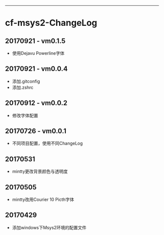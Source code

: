 ---
# cf-msys2-ChangeLog

## 20170921 - vm0.1.5
 - 使用Dejavu Powerline字体

## 20170921 - vm0.0.4
 - 添加.gitconfig
 - 添加.zshrc

## 20170912 - vm0.0.2
 - 修改字体配置

## 20170726 - vm0.0.1
 - 不同项目配置，使用不同ChangeLog



## 20170531
 - mintty更改背景颜色与透明度

## 20170505
 - mintty改用Courier 10 Picth字体

## 20170429
 - 添加windows下Msys2环境的配置文件

